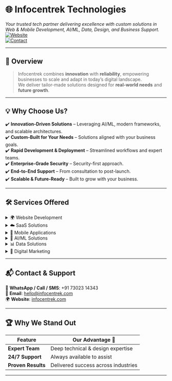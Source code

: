 # 🌐 Infocentrek Technologies  
*Your trusted tech partner delivering excellence with custom solutions in Web & Mobile Development, AI/ML, Data, Design, and Business Support.*  
[![Website](https://img.shields.io/badge/Visit-Website-blue?style=flat&logo=google-chrome)](https://www.infocentrek.com/)  
[![Contact](https://img.shields.io/badge/Email-hello%40infocentrek.com-red?style=flat&logo=gmail)](mailto:hello@infocentrek.com)  

---

## 📖 Overview  
> Infocentrek combines **innovation** with **reliability**, empowering businesses to scale and adapt in today’s digital landscape.  
We deliver tailor-made solutions designed for **real-world needs** and **future growth**.

---

## 💡 Why Choose Us?
✔️ **Innovation-Driven Solutions** – Leveraging AI/ML, modern frameworks, and scalable architectures.  
✔️ **Custom-Built for Your Needs** – Solutions aligned with your business goals.  
✔️ **Rapid Development & Deployment** – Streamlined workflows and expert teams.  
✔️ **Enterprise-Grade Security** – Security-first approach.  
✔️ **End-to-End Support** – From consultation to post-launch.  
✔️ **Scalable & Future-Ready** – Built to grow with your business.  

---

## 🛠️ Services Offered

<details>
<summary>🌍 Website Development</summary>

- Responsive, SEO-friendly websites with **Next.js, React, and modern tools**  
- Fast performance & mobile optimization  
- E-commerce integration  
</details>

<details>
<summary>☁️ SaaS Solutions</summary>

- Multi-tenant platforms with **user management, payments, and cloud setup**  
- From **MVPs** to **enterprise scales**  
</details>

<details>
<summary>📱 Mobile Applications</summary>

- Native & cross-platform apps using **React Native / Flutter**  
- App Store optimization, push notifications, analytics, and offline support  
</details>

<details>
<summary>🤖 AI/ML Solutions</summary>

- NLP, computer vision, predictive analytics, chatbots, and more  
</details>

<details>
<summary>📊 Data Solutions</summary>

- Data pipelines, BI dashboards, warehousing, and **real-time analytics**  
</details>

<details>
<summary>📢 Digital Marketing</summary>

- SEO, social media, PPC, email automation, and ROI-driven strategies  
</details>

---

## 📬 Contact & Support  
📱 **WhatsApp / Call / SMS**: +91 73023 14343  
📧 **Email**: [hello@infocentrek.com](mailto:hello@infocentrek.com)  
🌍 **Website**: [infocentrek.com](https://www.infocentrek.com)  

---

## 🏆 Why We Stand Out
| Feature             | Our Advantage 🚀 |
|---------------------|------------------|
| **Expert Team**     | Deep technical & design expertise |
| **24/7 Support**    | Always available to assist |
| **Proven Results**  | Delivered success across industries |

---
